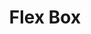---
title: Flex Box
description: Implements flexible layouts, aligning and distributing space among items in a container.
icon: objects-column
---